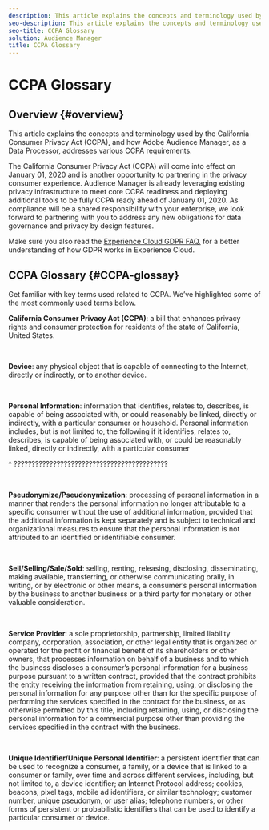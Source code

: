 ```yaml
---
description: This article explains the concepts and terminology used by the California Consumer Privacy Act (CCPA), and how Adobe Audience Manager, as a Data Processor, addresses various CCPA requirements.
seo-description: This article explains the concepts and terminology used by the California Consumer Privacy Act (CCPA), and how Adobe Audience Manager, as a Data Processor, addresses various CCPA requirements.
seo-title: CCPA Glossary
solution: Audience Manager
title: CCPA Glossary
---
```


# CCPA Glossary

## Overview {#overview}

This article explains the concepts and terminology used by the California Consumer Privacy Act (CCPA), and how Adobe Audience Manager, as a Data Processor, addresses various CCPA requirements.

The California Consumer Privacy Act (CCPA) will come into effect on January 01, 2020 and is another opportunity to partnering in the privacy consumer experience. Audience Manager is already leveraging existing privacy infrastructure to meet core CCPA readiness and deploying additional tools to be fully CCPA ready ahead of January 01, 2020. As compliance will be a shared responsibility with your enterprise, we look forward to partnering with you to address any new obligations for data governance and privacy by design features.

Make sure you also read the [Experience Cloud GDPR FAQ.](https://www.adobe.io/apis/cloudplatform/gdpr/docs/alldocs.html#!api-specification/markdown/narrative/gdpr/gdpr-faq.md) for a better understanding of how GDPR works in Experience Cloud.

## CCPA Glossary {#CCPA-glossay}

Get familiar with key terms used related to CCPA. We’ve highlighted some of the most commonly used terms below.

**California Consumer Privacy Act (CCPA)**: a bill that enhances privacy rights and consumer protection for residents of the state of California, United States.

&nbsp;

**Device**: any physical object that is capable of connecting to the Internet, directly or indirectly, or to another device.

&nbsp;

**Personal Information**: information that identifies, relates to, describes, is capable of being associated with, or could reasonably be linked, directly or indirectly, with a particular consumer or household. Personal information includes, but is not limited to, the following if it identifies, relates to, describes, is capable of being associated with, or could be reasonably linked, directly or indirectly, with a particular consumer

^ ???????????????????????????????????????????

&nbsp;

**Pseudonymize/Pseudonymization**: processing of personal information in a manner that renders the personal information no longer attributable to a specific consumer without the use of additional information, provided that the additional information is kept separately and is subject to technical and organizational measures to ensure that the personal information is not attributed to an identified or identifiable consumer.

&nbsp;

**Sell/Selling/Sale/Sold**: selling, renting, releasing, disclosing, disseminating, making available, transferring, or otherwise communicating orally, in writing, or by electronic or other means, a consumer’s personal information by the business to another business or a third party for monetary or other valuable consideration.

&nbsp;

**Service Provider**: a sole proprietorship, partnership, limited liability company, corporation, association, or other legal entity that is organized or operated for the profit or financial benefit of its shareholders or other owners, that processes information on behalf of a business and to which the business discloses a consumer’s personal information for a business purpose pursuant to a written contract, provided that the contract prohibits the entity receiving the information from retaining, using, or disclosing the personal information for any purpose other than for the specific purpose of performing the services specified in the contract for the business, or as otherwise permitted by this title, including retaining, using, or disclosing the personal information for a commercial purpose other than providing the services specified in the contract with the business.

&nbsp;

**Unique Identifier/Unique Personal Identifier**: a persistent identifier that can be used to recognize a consumer, a family, or a device that is linked to a consumer or family, over time and across different services, including, but not limited to, a device identifier; an Internet Protocol address; cookies, beacons, pixel tags, mobile ad identifiers, or similar technology; customer number, unique pseudonym, or user alias; telephone numbers, or other forms of persistent or probabilistic identifiers that can be used to identify a particular consumer or device.